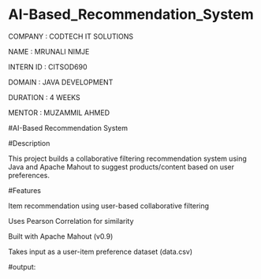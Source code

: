 # AI-Based_Recommendation_System

COMPANY : CODTECH IT SOLUTIONS

NAME : MRUNALI NIMJE

INTERN ID : CITSOD690

DOMAIN : JAVA DEVELOPMENT

DURATION : 4 WEEKS

MENTOR : MUZAMMIL AHMED

#AI-Based Recommendation System

#Description

This project builds a collaborative filtering recommendation system using Java and Apache Mahout to suggest products/content based on user preferences.

#Features

Item recommendation using user-based collaborative filtering

Uses Pearson Correlation for similarity

Built with Apache Mahout (v0.9)

Takes input as a user-item preference dataset (data.csv)

#output:
